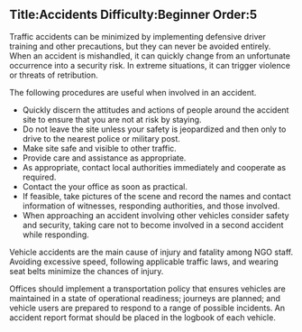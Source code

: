 Title:Accidents
Difficulty:Beginner
Order:5
---
Traffic accidents can be minimized by implementing defensive driver training and other precautions, but they can never be avoided entirely. When an accident is mishandled, it can quickly change from an unfortunate occurrence into a security risk. In extreme situations, it can trigger violence or threats of retribution.

The following procedures are useful when involved in an accident.

*   Quickly discern the attitudes and actions of people around the accident site to ensure that you are not at risk by staying.
*   Do not leave the site unless your safety is jeopardized and then only to drive to the nearest police or military post.
*   Make site safe and visible to other traffic.
*   Provide care and assistance as appropriate.
*   As appropriate, contact local authorities immediately and cooperate as required.
*   Contact the your office as soon as practical.
*   If feasible, take pictures of the scene and record the names and contact information of witnesses, responding authorities, and those involved.
*   When approaching an accident involving other vehicles consider safety and security, taking care not to become involved in a second accident while responding.

Vehicle accidents are the main cause of injury and fatality among NGO staff. Avoiding excessive speed, following applicable traffic laws, and wearing seat belts minimize the chances of injury.

Offices should implement a transportation policy that ensures vehicles are maintained in a state of operational readiness; journeys are planned; and vehicle users are prepared to respond to a range of possible incidents. An accident report format should be placed in the logbook of each vehicle.